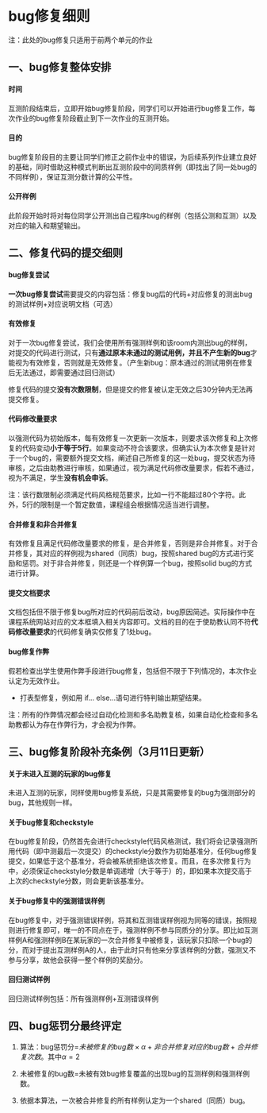 # bug修复细则

注：此处的bug修复只适用于前两个单元的作业

## 一、bug修复整体安排

#### 时间

互测阶段结束后，立即开始bug修复阶段，同学们可以开始进行bug修复工作，每次作业的bug修复阶段截止到下一次作业的互测开始。

#### 目的

bug修复阶段目的主要让同学们修正之前作业中的错误，为后续系列作业建立良好的基础，同时借助这种模式判断出互测阶段中的同质样例（即找出了同一处bug的不同样例），保证互测分数计算的公平性。

#### 公开样例

此阶段开始时将对每位同学公开测出自己程序bug的样例（包括公测和互测）以及对应的输入和期望输出。

## 二、修复代码的提交细则

#### bug修复尝试

**一次bug修复尝试**需要提交的内容包括：修复bug后的代码+对应修复的测出bug的测试样例+对应说明文档（可选）

#### 有效修复

对于一次bug修复尝试，我们会使用所有强测样例和该room内测出bug的样例，对提交的代码进行测试，只有**通过原本未通过的测试用例，并且不产生新的bug**才能视为有效修复，否则就是无效修复。（产生新bug：原本通过的测试用例在修复后无法通过，即需要通过回归测试）

修复代码的提交**没有次数限制**，但是提交的修复被认定无效之后30分钟内无法再提交修复。

#### 代码修改量要求

以强测代码为初始版本，每有效修复一次更新一次版本，则要求该次修复和上次修复的代码变动**小于等于5行**。如果变动不符合该要求，但确实认为本次修复是针对于一个bug的，需要额外提交文档，阐述自己所修复的这一处bug，提交状态为待审核，之后由助教进行审核，如果通过，视为满足代码修改量要求，假若不通过，视为不满足，学生**没有机会申诉**。

注：该行数限制必须满足代码风格规范要求，比如一行不能超过80个字符。此外，5行的限制是一个暂定数值，课程组会根据情况适当进行调整。

#### **合并修复和非合并修复**

有效修复且满足代码修改量要求的修复，是合并修复，否则是非合并修复。对于合并修复，其对应的样例视为shared（同质）bug，按照shared bug的方式进行奖励和惩罚。对于非合并修复，则还是一个样例算一个bug，按照solid bug的方式进行计算。

#### 提交文档要求

文档包括但不限于修复bug所对应的代码前后改动，bug原因简述。实际操作中在课程系统网站对应的文本框填入相关内容即可。文档的目的在于使助教认同不符**代码修改量要求**的代码修复确实仅修复了1处bug。

#### bug修复作弊

假若检查出学生使用作弊手段进行bug修复，包括但不限于下列情况的，本次作业认定为无效作业。

- 打表型修复，例如用 if... else...语句进行特判输出期望结果。

注：所有的作弊情况都会经过自动化检测和多名助教复核，如果自动化检查和多名助教都认为存在作弊行为，才会视为作弊。

## 三、bug修复阶段补充条例（3月11日更新）

#### 关于未进入互测的玩家的bug修复
 未进入互测的玩家，同样使用bug修复系统，只是其需要修复的bug为强测部分的bug，其他规则一样。

#### 关于bug修复和checkstyle
在bug修复阶段，仍然首先会进行checkstyle代码风格测试，我们将会记录强测所用代码（即中测最后一次提交）的checkstyle分数作为初始基准分，任何bug修复提交，如果低于这个基准分，将会被系统拒绝该次修复。而且，在多次修复行为中，必须保证checkstyle分数是单调递增（大于等于）的，即如果本次提交高于上次的checkstyle分数，则会更新该基准分。

#### 关于bug修复中的强测错误样例
在bug修复中，对于强测错误样例，将其和互测错误样例视为同等的错误，按照规则进行修复即可，唯一的不同点在于，强测样例不参与同质分的分享。即比如互测样例A和强测样例B在某玩家的一次合并修复中被修复，该玩家只扣除一个bug的分，而对于提出互测样例A的人，由于此时只有他来分享该样例的分数，强测又不参与分享，故他会获得一整个样例的奖励分。

#### 回归测试样例

回归测试样例包括：所有强测样例+互测错误样例

## 四、bug惩罚分最终评定

1. 算法：bug惩罚分=$未被修复的bug数\times\alpha+非合并修复对应的bug数+合并修复次数$。其中$\alpha=2$

2. 未被修复的bug数=未被有效bug修复覆盖的出现bug的互测样例和强测样例数。

3. 依据本算法，一次被合并修复的所有样例认定为一个shared（同质）bug。

